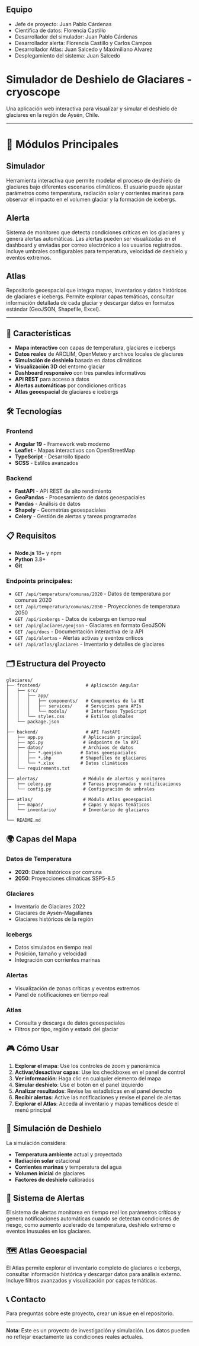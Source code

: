 ## Equipo
- Jefe de proyecto: Juan Pablo Cárdenas
- Cientifica de datos: Florencia Castillo
- Desarrollador del simulador: Juan Pablo Cárdenas
- Desarrollador alerta: Florencia Castillo y Carlos Campos
- Desarrollador Atlas: Juan Salcedo y Maximiliano Alvarez
- Desplegamiento del sistema: Juan Salcedo

# Simulador de Deshielo de Glaciares -cryoscope

Una aplicación web interactiva para visualizar y simular el deshielo de glaciares en la región de Aysén, Chile.

---

# 🧊 Módulos Principales

## Simulador
Herramienta interactiva que permite modelar el proceso de deshielo de glaciares bajo diferentes escenarios climáticos. El usuario puede ajustar parámetros como temperatura, radiación solar y corrientes marinas para observar el impacto en el volumen glaciar y la formación de icebergs.

## Alerta
Sistema de monitoreo que detecta condiciones críticas en los glaciares y genera alertas automáticas. Las alertas pueden ser visualizadas en el dashboard y enviadas por correo electrónico a los usuarios registrados. Incluye umbrales configurables para temperatura, velocidad de deshielo y eventos extremos.

## Atlas
Repositorio geoespacial que integra mapas, inventarios y datos históricos de glaciares e icebergs. Permite explorar capas temáticas, consultar información detallada de cada glaciar y descargar datos en formatos estándar (GeoJSON, Shapefile, Excel).

---

## 🚀 Características

- **Mapa interactivo** con capas de temperatura, glaciares e icebergs
- **Datos reales** de ARCLIM, OpenMeteo y archivos locales de glaciares
- **Simulación de deshielo** basada en datos climáticos
- **Visualización 3D** del entorno glaciar
- **Dashboard responsivo** con tres paneles informativos
- **API REST** para acceso a datos
- **Alertas automáticas** por condiciones críticas
- **Atlas geoespacial** de glaciares e icebergs

## 🛠️ Tecnologías

### Frontend
- **Angular 19** - Framework web moderno
- **Leaflet** - Mapas interactivos con OpenStreetMap
- **TypeScript** - Desarrollo tipado
- **SCSS** - Estilos avanzados

### Backend
- **FastAPI** - API REST de alto rendimiento
- **GeoPandas** - Procesamiento de datos geoespaciales
- **Pandas** - Análisis de datos
- **Shapely** - Geometrías geoespaciales
- **Celery** - Gestión de alertas y tareas programadas

## 📋 Requisitos

- **Node.js** 18+ y npm
- **Python** 3.8+
- **Git**

### Endpoints principales:

- `GET /api/temperatura/comunas/2020` - Datos de temperatura por comunas 2020
- `GET /api/temperatura/comunas/2050` - Proyecciones de temperatura 2050
- `GET /api/icebergs` - Datos de icebergs en tiempo real
- `GET /api/glaciares/geojson` - Glaciares en formato GeoJSON
- `GET /api/docs` - Documentación interactiva de la API
- `GET /api/alertas` - Alertas activas y eventos críticos
- `GET /api/atlas/glaciares` - Inventario y detalles de glaciares

## 🗂️ Estructura del Proyecto

```
glaciares/
├── frontend/                 # Aplicación Angular
│   ├── src/
│   │   ├── app/
│   │   │   ├── components/   # Componentes de la UI
│   │   │   ├── services/     # Servicios para APIs
│   │   │   └── models/       # Interfaces TypeScript
│   │   └── styles.css        # Estilos globales
│   └── package.json
│
├── backend/                  # API FastAPI
│   ├── app.py               # Aplicación principal
│   ├── api.py               # Endpoints de la API
│   ├── datos/               # Archivos de datos
│   │   ├── *.geojson       # Datos geoespaciales
│   │   ├── *.shp           # Shapefiles de glaciares
│   │   └── *.xlsx          # Datos climáticos
│   └── requirements.txt
│
├── alertas/                 # Módulo de alertas y monitoreo
│   ├── celery.py            # Tareas programadas y notificaciones
│   └── config.py            # Configuración de umbrales
│
├── atlas/                   # Módulo Atlas geoespacial
│   ├── mapas/               # Capas y mapas temáticos
│   └── inventario/          # Inventario de glaciares
│
└── README.md
```

## 🌍 Capas del Mapa

### Datos de Temperatura
- **2020**: Datos históricos por comuna
- **2050**: Proyecciones climáticas SSP5-8.5

### Glaciares
- Inventario de Glaciares 2022
- Glaciares de Aysén-Magallanes
- Glaciares históricos de la región

### Icebergs
- Datos simulados en tiempo real
- Posición, tamaño y velocidad
- Integración con corrientes marinas

### Alertas
- Visualización de zonas críticas y eventos extremos
- Panel de notificaciones en tiempo real

### Atlas
- Consulta y descarga de datos geoespaciales
- Filtros por tipo, región y estado del glaciar

## 🎮 Cómo Usar

1. **Explorar el mapa**: Use los controles de zoom y panorámica
2. **Activar/desactivar capas**: Use los checkboxes en el panel de control
3. **Ver información**: Haga clic en cualquier elemento del mapa
4. **Simular deshielo**: Use el botón en el panel izquierdo
5. **Analizar resultados**: Revise las estadísticas en el panel derecho
6. **Recibir alertas**: Active las notificaciones y revise el panel de alertas
7. **Explorar el Atlas**: Acceda al inventario y mapas temáticos desde el menú principal

## 🔬 Simulación de Deshielo

La simulación considera:
- **Temperatura ambiente** actual y proyectada
- **Radiación solar** estacional
- **Corrientes marinas** y temperatura del agua
- **Volumen inicial** de glaciares
- **Factores de deshielo** calibrados

## 🚨 Sistema de Alertas

El sistema de alertas monitorea en tiempo real los parámetros críticos y genera notificaciones automáticas cuando se detectan condiciones de riesgo, como aumento acelerado de temperatura, deshielo extremo o eventos inusuales en los glaciares.

## 🗺️ Atlas Geoespacial

El Atlas permite explorar el inventario completo de glaciares e icebergs, consultar información histórica y descargar datos para análisis externo. Incluye filtros avanzados y visualización por capas temáticas.

## 📞 Contacto

Para preguntas sobre este proyecto, crear un issue en el repositorio.

---

**Nota**: Este es un proyecto de investigación y simulación. Los datos pueden no reflejar exactamente las condiciones reales actuales.
